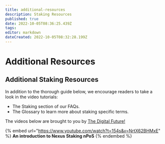 ```yaml
---
title: additional-resources
description: Staking Resources
published: true
date: 2022-10-05T08:36:25.439Z
tags: 
editor: markdown
dateCreated: 2022-10-05T08:32:28.199Z
---
```


# Additional Resources

## **Additional Staking Resources**

In addition to the thorough guide below, we encourage readers to take a look in the video tutorials:

* The Staking section of our FAQs.
* The Glossary to learn more about staking specific terms.

The videos below are brought to you by [The Digital Future!](https://www.youtube.com/channel/UC1lMk6jKYv4lg6gs1oS\_OYw)

{% embed url="https://www.youtube.com/watch?t=154s&v=NrtX62BHMxE" %}
**An introduction to Nexus Staking nPoS**
{% endembed %}
